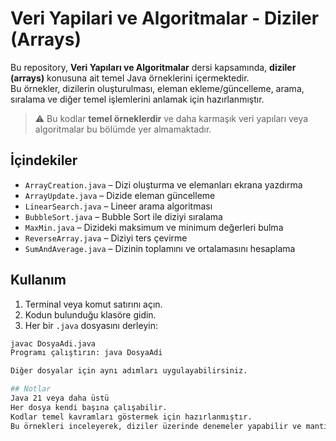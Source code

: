 # Veri Yapilari ve Algoritmalar - Diziler (Arrays)

Bu repository, **Veri Yapıları ve Algoritmalar** dersi kapsamında, **diziler (arrays)** konusuna ait temel Java örneklerini içermektedir.  
Bu örnekler, dizilerin oluşturulması, eleman ekleme/güncelleme, arama, sıralama ve diğer temel işlemlerini anlamak için hazırlanmıştır.  

> ⚠️ Bu kodlar **temel örneklerdir** ve daha karmaşık veri yapıları veya algoritmalar bu bölümde yer almamaktadır.

## İçindekiler

- `ArrayCreation.java` – Dizi oluşturma ve elemanları ekrana yazdırma  
- `ArrayUpdate.java` – Dizide eleman güncelleme  
- `LinearSearch.java` – Lineer arama algoritması  
- `BubbleSort.java` – Bubble Sort ile diziyi sıralama  
- `MaxMin.java` – Dizideki maksimum ve minimum değerleri bulma  
- `ReverseArray.java` – Diziyi ters çevirme  
- `SumAndAverage.java` – Dizinin toplamını ve ortalamasını hesaplama  

## Kullanım

1. Terminal veya komut satırını açın.  
2. Kodun bulunduğu klasöre gidin.  
3. Her bir `.java` dosyasını derleyin:
```bash
javac DosyaAdi.java
Programı çalıştırın: java DosyaAdi

Diğer dosyalar için aynı adımları uygulayabilirsiniz.

## Notlar
Java 21 veya daha üstü
Her dosya kendi başına çalışabilir.
Kodlar temel kavramları göstermek için hazırlanmıştır.
Bu örnekleri inceleyerek, diziler üzerinde denemeler yapabilir ve mantığı kavranılır.
